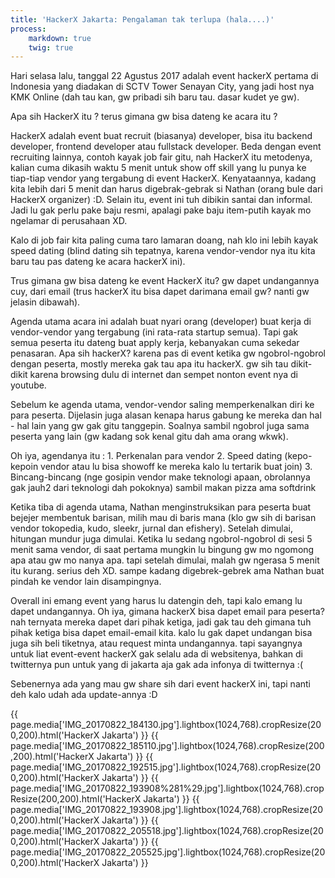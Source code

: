 ```yaml
---
title: 'HackerX Jakarta: Pengalaman tak terlupa (hala....)'
process:
    markdown: true
    twig: true
---
```


Hari selasa lalu, tanggal 22 Agustus 2017 adalah event hackerX pertama di Indonesia yang diadakan di SCTV Tower Senayan City, yang jadi host nya KMK Online (dah tau kan, gw pribadi sih baru tau. dasar kudet ye gw). 

Apa sih HackerX itu ? terus gimana gw bisa dateng ke acara itu ?

HackerX adalah event buat recruit (biasanya) developer, bisa itu backend developer, frontend developer atau fullstack developer. Beda dengan event recruiting lainnya, contoh kayak job fair gitu, nah HackerX itu metodenya, kalian cuma dikasih waktu 5 menit untuk show off skill yang lu punya ke tiap-tiap vendor yang tergabung di event HackerX. Kenyataannya, kadang kita lebih dari 5 menit dan harus digebrak-gebrak si Nathan (orang bule dari HackerX organizer) :D. Selain itu, event ini tuh dibikin santai dan informal. Jadi lu gak perlu pake baju resmi, apalagi pake baju item-putih kayak mo ngelamar di perusahaan XD.

Kalo di job fair kita paling cuma taro lamaran doang, nah klo ini lebih kayak speed dating (blind dating sih tepatnya, karena vendor-vendor nya itu kita baru tau pas dateng ke acara hackerX ini).

Trus gimana gw bisa dateng ke event HackerX itu? gw dapet undangannya cuy, dari email (trus hackerX itu bisa dapet darimana email gw? nanti gw jelasin dibawah).

Agenda utama acara ini adalah buat nyari orang (developer) buat kerja di vendor-vendor yang tergabung (ini rata-rata startup semua). Tapi gak semua peserta itu dateng buat apply kerja, kebanyakan cuma sekedar penasaran. Apa sih hackerX? karena pas di event ketika gw ngobrol-ngobrol dengan peserta, mostly mereka gak tau apa itu hackerX. gw sih tau dikit-dikit karena browsing dulu di internet dan sempet nonton event nya di youtube.

Sebelum ke agenda utama, vendor-vendor saling memperkenalkan diri ke para peserta. Dijelasin juga alasan kenapa harus gabung ke mereka dan hal - hal lain yang gw gak gitu tanggepin. Soalnya sambil ngobrol juga sama peserta yang lain (gw kadang sok kenal gitu dah ama orang wkwk).

Oh iya, agendanya itu : 
	1. Perkenalan para vendor
	2. Speed dating (kepo-kepoin vendor atau lu bisa showoff ke mereka kalo lu tertarik buat join)
	3. Bincang-bincang (nge gosipin vendor make teknologi apaan, obrolannya gak jauh2 dari teknologi dah pokoknya) sambil makan pizza ama softdrink


Ketika tiba di agenda utama, Nathan menginstruksikan para peserta buat bejejer membentuk barisan, milih mau di baris mana (klo gw sih di barisan vendor tokopedia, kudo, sleekr, jurnal dan efishery). Setelah dimulai, hitungan mundur juga dimulai.
Ketika lu sedang ngobrol-ngobrol di sesi 5 menit sama vendor, di saat pertama mungkin lu bingung gw mo ngomong apa atau gw mo nanya apa. tapi setelah dimulai, malah gw ngerasa 5 menit itu kurang. serius deh XD. sampe kadang digebrek-gebrek ama Nathan buat pindah ke vendor lain disampingnya. 

Overall ini emang event yang harus lu datengin deh, tapi kalo emang lu dapet undangannya. Oh iya, gimana hackerX bisa dapet email para peserta? nah ternyata mereka dapet dari pihak ketiga, jadi gak tau deh gimana tuh pihak ketiga bisa dapet email-email kita. kalo lu gak dapet undangan bisa juga sih beli tiketnya, atau request minta undangannya. tapi sayangnya untuk liat event-event hackerX gak selalu ada di websitenya, bahkan di twitternya pun untuk yang di jakarta aja gak ada infonya di twitternya :(

Sebenernya ada yang mau gw share sih dari event hackerX ini, tapi nanti deh kalo udah ada update-annya :D

{{ page.media['IMG_20170822_184130.jpg'].lightbox(1024,768).cropResize(200,200).html('HackerX Jakarta') }}
{{ page.media['IMG_20170822_185110.jpg'].lightbox(1024,768).cropResize(200,200).html('HackerX Jakarta') }}
{{ page.media['IMG_20170822_192515.jpg'].lightbox(1024,768).cropResize(200,200).html('HackerX Jakarta') }}
{{ page.media['IMG_20170822_193908%281%29.jpg'].lightbox(1024,768).cropResize(200,200).html('HackerX Jakarta') }}
{{ page.media['IMG_20170822_193908.jpg'].lightbox(1024,768).cropResize(200,200).html('HackerX Jakarta') }}
{{ page.media['IMG_20170822_205518.jpg'].lightbox(1024,768).cropResize(200,200).html('HackerX Jakarta') }}
{{ page.media['IMG_20170822_205525.jpg'].lightbox(1024,768).cropResize(200,200).html('HackerX Jakarta') }}
